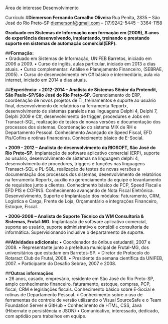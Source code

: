 Área de interesse
Desenvolvimento

Currículo
#**Diemerson Fernando Carvalho Oliveira**
Rua Penita, 2835 – São José do Rio Preto-SP	diemersonf@gmail.com – (17)9242-5445 – 3364-1158

**Graduado em Sistemas de Informação com formação em (2009), 8 anos de experiência desenvolvendo, implantando, treinando e prestando suporte em sistemas de automação comercial(ERP).**

##**Formação:** 	
•	Graduado em Sistemas de Informação, UNIFEB Barretos, iniciado em 2006 a 2009. 
•	Curso de inglês, aulas particular, iniciado em 2013 a dias atuais.
•	Curso complementar: Análise e Planejamento Financeiro, (SEBRAE, 2005).
•	Curso de desenvolvimento em C# básico e intermediário, aula via internet, iniciado em 2014 a dias atuais.

	
##**Experiência:**
**•	2012-2014 – Analista de Sistemas Sênior da Protendit, São Paulo-SP/São José do Rio Preto-SP.** Gerenciamento do ERP, coordenação de novos projetos de TI, treinamentos e suporte ao usuário final, desenvolvimento de relatórios na ferramenta Reportx, desenvolvimento de sistemas paralelos nas linguagens Delphi 4, Delphi 7, Delphi 2009 e C#, desenvolvimento de trigger, procedures e Jobs em Transact-SQL, realização de testes de novas versões e documentação dos processos dos sistemas. Coordenação do sistema MIX de RH e Departamento Pessoal. Conhecimento Avançado de Speed Fiscal, EFD Pis/Cofins e rotinas financeiras. Conhecimento básico de E-Social. 

**•	2009 - 2012 – Analista de desenvolvimento da RIOSOFT, São José do Rio Preto-SP.** Implantação de software aplicativo comercial (ERP), suporte ao usuário, desenvolvimento de sistemas na linguagem delphi 4, desenvolvimento de procedures, triggers e funções nas linguagens Transact-SQL e PL-SQL, realização de testes de novas versões e documentação dos processos dos sistemas, desenvolvimento de relatórios na ferramenta Reportx, auxílio no gerenciamento da equipe e levantamento de requisitos junto a clientes. Conhecimento básico de PCP, Speed Fiscal e EFD PIS e COFINS. Conhecimento avançando de Nota Fiscal Eletrônica. Desenvolvimento, Suporte e Implantação dos módulos: Faturamento, CRM, Logística e Carga, Frente de Loja, Orçamentário e integrações Financeiro, Estoque, Fiscal.

**•	2006-2008 – Analista de Suporte Técnico da WM Consultoria & Sistemas, Frutal-MG.** Implantação de software aplicativo comercial, suporte ao usuário, suporte administrativo e contábil e consultoria de informática. Supervisionando inclusive o departamento de suporte. 

##**Atividades adicionais:**
•	Coordenador de ônibus estudantil, 2007 e 2008. 
•	Representante junto a prefeitura municipal de Frutal-MG, dos universitários que estudam em Barretos-SP.
•	Diretor de Protocolo do Rotaract Club de Frutal, 2008.
•	Presidente da semana científica da UNIFEB, 2007. 
•	Participante do Desafio Sebrae, 2007 e 2008.
	
##**Outras informações** 	
•	26 anos, casado, empresário, residente em São José do Rio Preto-SP, amplo conhecimento financeiro, faturamento, estoque, compras, PCP, fiscal, CRM e legislações fiscais. Conhecimento básico sobre E-Social e rotinas de Departamento Pessoal. 
•	Conhecimento sobre o uso de ferramentas de controle de versão utilizando o Visual SourceSafe e o Team Foundation Server e GitHub
•	Conhecimento de HTML, CSS, Java (Hibernate e persistência e JSON)
•	Comunicativo, interessado, dedicado, com aptidão para trabalhos em equipe.
